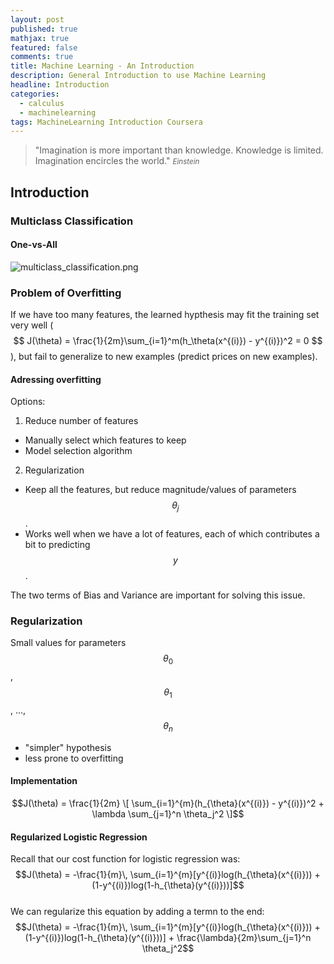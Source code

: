 ```yaml
---
layout: post
published: true
mathjax: true
featured: false
comments: true
title: Machine Learning - An Introduction
description: General Introduction to use Machine Learning
headline: Introduction
categories:
  - calculus
  - machinelearning
tags: MachineLearning Introduction Coursera
---
```

>&quot;Imagination is more important than knowledge. Knowledge is limited. Imagination encircles the world.&quot;
><small><cite title="Einstein">Einstein</cite></small>

## Introduction

### Multiclass Classification

#### One-vs-All
![multiclass_classification.png]({{site.baseurl}}/images/posts/multiclass_classification.png)

### Problem of Overfitting
If we have too many features, the learned hypthesis may fit the training set very well ( $$ J(\theta) = \frac{1}{2m}\sum_{i=1}^m(h_\theta(x^{(i)}) - y^{(i)})^2 = 0 $$ ), but fail to generalize to new examples (predict prices on new examples).

#### Adressing overfitting
Options:
1. Reduce number of features
  - Manually select which features to keep 
  - Model selection algorithm
2. Regularization
  - Keep all the features, but reduce magnitude/values of parameters $$\theta_j$$.
  - Works well when we have a lot of features, each of which contributes a bit to predicting $$y$$.

The two terms of Bias and Variance are important for solving this issue.

### Regularization
Small values for parameters $$\theta_0$$, $$\theta_1$$, ..., $$\theta_n$$
  - "simpler" hypothesis
  - less prone to overfitting

#### Implementation
$$J(\theta) = \frac{1}{2m} \[ \sum_{i=1}^{m}(h_{\theta}(x^{(i)}) - y^{(i)})^2 + \lambda \sum_{j=1}^n \theta_j^2 \]$$


#### Regularized Logistic Regression
Recall that our cost function for logistic regression was:
$$J(\theta) = -\frac{1}{m}\, \sum_{i=1}^{m}[y^{(i)}log(h_{\theta}(x^{(i)})) + (1-y^{(i)})log(1-h_{\theta}(y^{(i)}))]$$ <br>
We can regularize this equation by adding a termn to the end:
$$J(\theta) = -\frac{1}{m}\, \sum_{i=1}^{m}[y^{(i)}log(h_{\theta}(x^{(i)})) + (1-y^{(i)})log(1-h_{\theta}(y^{(i)}))] + \frac{\lambda}{2m}\sum_{j=1}^n \theta_j^2$$ <br>